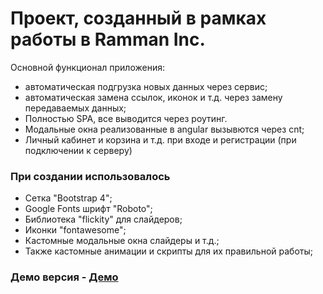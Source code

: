 # Проект, созданный в рамках работы в Ramman Inc.

Основной функционал приложения:
- автоматическая подгрузка новых данных через сервис;
- автоматическая замена ссылок, иконок и т.д. через замену передаваемых данных;
- Полностью SPA, все выводится через роутинг.
- Модальные окна реализованные в angular вызывются через cnt;
- Личный кабинет и корзина и т.д. при входе и регистрации (при подключении к серверу)

### При создании использовалось

- Сетка "Bootstrap 4";
- Google Fonts шрифт "Roboto";
- Библиотека "flickity" для слайдеров;
- Иконки "fontawesome";
- Кастомные модальные окна слайдеры и т.д.;
- Также кастомные анимации и скрипты для их правильной работы;

### Демо версия - [Демо](https://wokh-dada.github.io/ng-market-place/)
